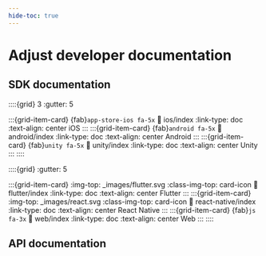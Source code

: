 ```yaml
---
hide-toc: true
---
```


# Adjust developer documentation

## SDK documentation

::::{grid} 3
:gutter: 5

:::{grid-item-card} {fab}`app-store-ios fa-5x`
:link: ios/index
:link-type: doc
:text-align: center
iOS
:::
:::{grid-item-card} {fab}`android fa-5x`
:link: android/index
:link-type: doc
:text-align: center
Android
:::
:::{grid-item-card} {fab}`unity fa-5x`
:link: unity/index
:link-type: doc
:text-align: center
Unity
:::
::::

::::{grid}
:gutter: 5

:::{grid-item-card}
:img-top: _images/flutter.svg
:class-img-top: card-icon
:link: flutter/index
:link-type: doc
:text-align: center
Flutter
:::
:::{grid-item-card}
:img-top: _images/react.svg
:class-img-top: card-icon
:link: react-native/index
:link-type: doc
:text-align: center
React Native
:::
:::{grid-item-card} {fab}`js fa-3x`
:link: web/index
:link-type: doc
:text-align: center
Web
:::
::::

## API documentation
